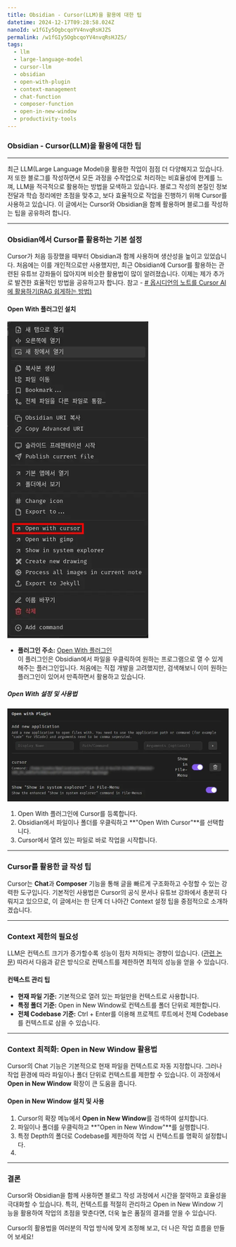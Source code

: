 ```yaml
---
title: Obsidian - Cursor(LLM)을 활용에 대한 팁
datetime: 2024-12-17T09:28:58.024Z
nanoId: w1fGIy5OgbcqoYV4nvqRsHJZS
permalink: /w1fGIy5OgbcqoYV4nvqRsHJZS/
tags:
  - llm
  - large-language-model
  - cursor-llm
  - obsidian
  - open-with-plugin
  - context-management
  - chat-function
  - composer-function
  - open-in-new-window
  - productivity-tools
---
```

### Obsidian - Cursor(LLM)을 활용에 대한 팁

---

최근 LLM(Large Language Model)을 활용한 작업이 점점 더 다양해지고 있습니다. 저 또한 블로그를 작성하면서 모든 과정을 수작업으로 처리하는 비효율성에 한계를 느껴, LLM을 적극적으로 활용하는 방법을 모색하고 있습니다. 블로그 작성의 본질인 정보 전달과 학습 정리에만 초점을 맞추고, 보다 효율적으로 작업을 진행하기 위해 Cursor를 사용하고 있습니다.
이 글에서는 Cursor와 Obsidian을 함께 활용하며 블로그를 작성하는 팁을 공유하려 합니다.

---

### Obsidian에서 Cursor를 활용하는 기본 설정

Cursor가 처음 등장했을 때부터 Obsidian과 함께 사용하며 생산성을 높이고 있었습니다. 처음에는 이를 개인적으로만 사용했지만, 최근 Obsidian에 Cursor를 활용하는 관련된 유튜브 강좌들이 많아지며 비슷한 활용법이 많이 알려졌습니다. 이제는 제가 추가로 발견한 효율적인 방법을 공유하고자 합니다.
참고 - [# 옵시디언의 노트를 Cursor AI에 활용하기(RAG 쉽게하는 방법)](https://www.youtube.com/watch?v=60zNMCINesg&t=540s)

#### Open With 플러그인 설치

![](assets/img/pasted-image-20241214234112.webp)

- **플러그인 주소:** [Open With 플러그인](https://github.com/phibr0/obsidian-open-with)  
   이 플러그인은 Obsidian에서 파일을 우클릭하여 원하는 프로그램으로 열 수 있게 해주는 플러그인입니다. 처음에는 직접 개발을 고려했지만, 검색해보니 이미 원하는 플러그인이 있어서 만족하면서 활용하고 있습니다.

##### Open With 설정 및 사용법

![](assets/img/pasted-image-20241214214605.webp)

1. Open With 플러그인에 Cursor를 등록합니다.
2. Obsidian에서 파일이나 폴더를 우클릭하고 **"Open With Cursor"**를 선택합니다.
3. Cursor에서 열려 있는 파일로 바로 작업을 시작합니다.

---

### Cursor를 활용한 글 작성 팁

Cursor는 **Chat**과 **Composer** 기능을 통해 글을 빠르게 구조화하고 수정할 수 있는 강력한 도구입니다. 기본적인 사용법은 Cursor의 공식 문서나 유튜브 강좌에서 충분히 다뤄지고 있으므로, 이 글에서는 한 단계 더 나아간 Context 설정 팁을 중점적으로 소개하겠습니다.

---

### Context 제한의 필요성

LLM은 컨텍스트 크기가 증가할수록 성능이 점차 저하되는 경향이 있습니다. ([관련 논문](https://arxiv.org/html/2406.10149v1)) 따라서 다음과 같은 방식으로 컨텍스트를 제한하면 최적의 성능을 얻을 수 있습니다.

#### 컨텍스트 관리 팁

- **현재 파일 기준:** 기본적으로 열려 있는 파일만을 컨텍스트로 사용합니다.
- **특정 폴더 기준:** Open in New Window로 컨텍스트를 폴더 단위로 제한합니다.
- **전체 Codebase 기준:** Ctrl + Enter를 이용해 프로젝트 루트에서 전체 Codebase를 컨텍스트로 삼을 수 있습니다.

---

### Context 최적화: Open in New Window 활용법

Cursor의 Chat 기능은 기본적으로 현재 파일을 컨텍스트로 자동 지정합니다. 그러나 작업 환경에 따라 파일이나 폴더 단위로 컨텍스트를 제한할 수 있습니다. 이 과정에서 **Open in New Window** 확장이 큰 도움을 줍니다.

#### Open in New Window 설치 및 사용

1. Cursor의 확장 메뉴에서 **Open in New Window**를 검색하여 설치합니다.
2. 파일이나 폴더를 우클릭하고 **"Open in New Window"**를 실행합니다.
3. 특정 Depth의 폴더로 Codebase를 제한하여 작업 시 컨텍스트를 명확히 설정합니다.
4.

---

### 결론

Cursor와 Obsidian을 함께 사용하면 블로그 작성 과정에서 시간을 절약하고 효율성을 극대화할 수 있습니다. 특히, 컨텍스트를 적절히 관리하고 Open in New Window 기능을 활용하여 작업의 초점을 맞춘다면, 더욱 높은 품질의 결과를 얻을 수 있습니다.

Cursor의 활용법을 여러분의 작업 방식에 맞게 조정해 보고, 더 나은 작업 흐름을 만들어 보세요!